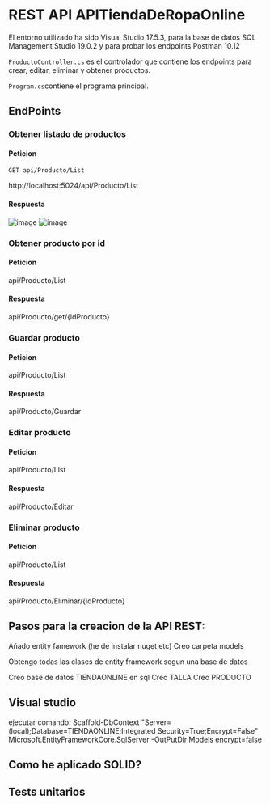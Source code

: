 <h1>REST API APITiendaDeRopaOnline</h1>

El entorno utilizado ha sido Visual Studio 17.5.3, para la base de datos SQL Management Studio 19.0.2 y para probar los endpoints Postman 10.12

`ProductoController.cs` es el controlador que contiene los endpoints para crear, editar, eliminar y obtener productos.

`Program.cs`contiene el programa principal.

## EndPoints

### Obtener listado de productos

#### Peticion

`GET api/Producto/List`

http://localhost:5024/api/Producto/List

#### Respuesta

![image](https://user-images.githubusercontent.com/108033668/231489847-6a55fa2a-ee6b-4c46-940d-dd3c359381dd.png)
![image](https://user-images.githubusercontent.com/108033668/231490286-3d3b870b-f6b5-45a4-ad9f-fd0cef4129fe.png)


### Obtener producto por id

#### Peticion
api/Producto/List


#### Respuesta

api/Producto/get/{idProducto}

### Guardar producto

#### Peticion
api/Producto/List


#### Respuesta

api/Producto/Guardar

### Editar producto

#### Peticion
api/Producto/List


#### Respuesta

api/Producto/Editar

### Eliminar producto

#### Peticion
api/Producto/List


#### Respuesta

api/Producto/Eliminar/{idProducto}


## Pasos para la creacion de la API REST:

Añado entity famework (he de instalar nuget etc)
Creo carpeta models 

Obtengo todas las clases de entity framework segun una base de datos

Creo base de datos TIENDAONLINE en sql
	Creo TALLA
	Creo PRODUCTO


## Visual studio

ejecutar comando: Scaffold-DbContext "Server=(local);Database=TIENDAONLINE;Integrated Security=True;Encrypt=False" Microsoft.EntityFrameworkCore.SqlServer -OutPutDir Models encrypt=false



## Como he aplicado SOLID?

## Tests unitarios

